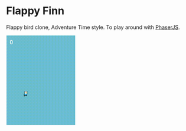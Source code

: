 # Flappy Finn

Flappy bird clone, Adventure Time style. To play around with [PhaserJS](http://phaser.io/).

![flappybirdclone.gif](flappybirdclone.gif)
